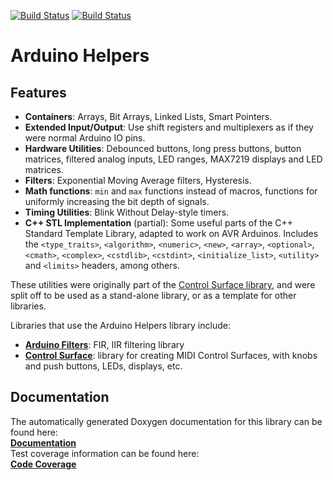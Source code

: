 [![Build Status](https://github.com/tttapa/Arduino-Filters/workflows/CI%20Tests/badge.svg)](https://github.com/tttapa/Arduino-Filters/actions)
[![Build Status](https://travis-ci.org/tttapa/Arduino-Helpers.svg?branch=master)](https://travis-ci.org/tttapa/Arduino-Helpers)

# Arduino Helpers

## Features

- **Containers**: Arrays, Bit Arrays, Linked Lists, Smart Pointers.
- **Extended Input/Output**: Use shift registers and multiplexers as if they
  were normal Arduino IO pins.
- **Hardware Utilities**: Debounced buttons, long press buttons, button 
  matrices, filtered analog inputs, LED ranges, MAX7219 displays and LED 
  matrices.
- **Filters**: Exponential Moving Average filters, Hysteresis.
- **Math functions**: `min` and `max` functions instead of macros, functions
  for uniformly increasing the bit depth of signals.
- **Timing Utilities**: Blink Without Delay-style timers.
- **C++ STL Implementation** (partial): Some useful parts of the C++ Standard
  Template Library, adapted to work on AVR Arduinos. Includes the 
  `<type_traits>`, `<algorithm>`, `<numeric>`, `<new>`, `<array>`, `<optional>`,
  `<cmath>`, `<complex>`, `<cstdlib>`, `<cstdint>`, `<initialize_list>`, 
  `<utility>` and `<limits>` headers, among others.

These utilities were originally part of the
[Control Surface library](https://github.com/tttapa/Control-Surface),
and were split off to be used as a stand-alone library, or as a template for 
other libraries.

Libraries that use the Arduino Helpers library include:
- [**Arduino Filters**](https://github.com/tttapa/Arduino-Filters):
  FIR, IIR filtering library
- [**Control Surface**](https://github.com/tttapa/Control-Surface):
  library for creating MIDI Control Surfaces, with knobs and push buttons, 
  LEDs, displays, etc.

## Documentation

The automatically generated Doxygen documentation for this library can be found 
here:  
[**Documentation**](https://tttapa.github.io/Arduino-Helpers/Doxygen/index.html)  
Test coverage information can be found here:  
[**Code Coverage**](https://tttapa.github.io/Arduino-Helpers/Coverage/index.html)
